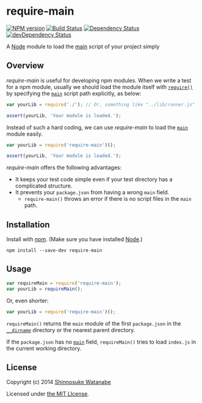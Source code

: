 # require-main

[![NPM version](https://badge.fury.io/js/require-main.svg)](http://badge.fury.io/js/require-main)
[![Build Status](https://travis-ci.org/shinnn/require-main.svg?branch=master)](https://travis-ci.org/shinnn/require-main)
[![Dependency Status](https://david-dm.org/shinnn/require-main.svg)](https://david-dm.org/shinnn/require-main)
[![devDependency Status](https://david-dm.org/shinnn/require-main/dev-status.svg)](https://david-dm.org/shinnn/require-main#info=devDependencies)

A [Node](http://nodejs.org/) module to load the [main][main] script of your project simply

## Overview

*require-main* is useful for developing npm modules. When we write a test for a npm module, usually we should load the module itself with [`require()`](http://nodejs.org/api/modules.html#modules_modules) by specifying the [`main`][main] script path explicitly, as below:

```javascript
var yourLib = require('./'); // Or, something like "../lib/runner.js"

assert(yourLib, 'Your module is loaded.');
```

Instead of such a hard coding, we can use *require-main* to load the [`main`][main] module easily.

```javascript
var yourLib = require('require-main')();

assert(yourLib, 'Your module is loaded.');
```

*require-main* offers the following advantages:

* It keeps your test code simple even if your test directory has a complicated structure.
* It prevents your `package.json` from having a wrong `main` field.
  * `require-main()` throws an error if there is no script files in the `main` path.

## Installation

Install with [npm](https://github.com/npm/npm#npm1----node-package-manager). (Make sure you have installed [Node](http://nodejs.org/).)

```
npm install --save-dev require-main
```

## Usage

```javascript
var requireMain = require('require-main');
var yourLib = requireMain();
```

Or, even shorter:

```javascript
var yourLib = require('require-main')();
```

`requireMain()` returns the `main` module of the first `package.json` in the [`__dirname`](http://nodejs.org/docs/latest/api/globals.html#globals_dirname) directory or the nearest parent directory.

If the `package.json` has no [`main`][main] field, `requireMain()` tries to load `index.js` in the current working directory.

## License

Copyright (c) 2014 [Shinnosuke Watanabe](https://github.com/shinnn)

Licensed under [the MIT LIcense](./LICENSE).

[main]: https://www.npmjs.org/doc/package.json.html#main
